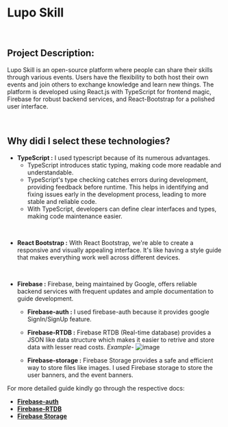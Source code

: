 # Lupo Skill

<br/>

## Project Description:

Lupo Skill is an open-source platform where people can share their skills through various events. Users have the flexibility to both host their own events and join others to exchange knowledge and learn new things. The platform is developed using React.js with TypeScript for frontend magic, Firebase for robust backend services, and React-Bootstrap for a polished user interface.

<br/>

## Why didi I select these technologies?

- **TypeScript :** I used typescript because of its numerous advantages.
  - TypeScript introduces static typing, making code more readable and understandable.
  - TypeScript's type checking catches errors during development, providing feedback before runtime. This helps in identifying and fixing issues early in the development process, leading to more stable and reliable code.
  - With TypeScript, developers can define clear interfaces and types, making code maintenance easier.

<br/>

- **React Bootstrap :** With React Bootstrap, we're able to create a responsive and visually appealing interface. It's like having a style guide that makes everything work well across different devices.

<br/>

- **Firebase :** Firebase, being maintained by Google, offers reliable backend services with frequent updates and ample documentation to guide development.
   
  - **Firebase-auth :** I used firebase-auth because it provides google SignIn/SignUp feature.
  - **Firebase-RTDB :** Firebase RTDB (Real-time database) provides a JSON like data structure which makes it easier to retrive and store data with lesser read costs. _Example-_
    ![image](https://github.com/Tanay-ErrorCode/lupo-skill/assets/90561803/2cb64b72-f94e-4159-a0b5-1ed855a824c6)

  - **Firebase-storage :** Firebase Storage provides a safe and efficient way to store files like images. I used Firebase storage to store the user banners, and the event banners.

For more detailed guide kindly go through the respective docs:
-  [**Firebase-auth**](https://firebase.google.com/docs/auth/web/start)
-  [**Firebase-RTDB**](https://firebase.google.com/docs/database/web/start)
-  [**Firebase Storage**](https://firebase.google.com/docs/storage/web/start)
